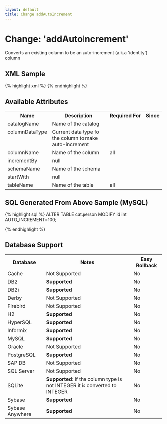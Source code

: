 ```yaml
---
layout: default
title: Change addAutoIncrement
---
```


<!-- ====================================================== -->
<!-- GENERATED BY ChangeDocGenerator DO NOT MODIFY MANUALLY -->
<!-- ====================================================== -->

# Change: 'addAutoIncrement'

Converts an existing column to be an auto-increment (a.k.a 'identity') column

## XML Sample ##

{% highlight xml %}
<addAutoIncrement catalogName="cat"
        columnDataType="int"
        columnName="id"
        incrementBy="1"
        schemaName="public"
        startWith="100"
        tableName="person"/>
{% endhighlight %}

## Available Attributes ##

<table>
<tr><th>Name</th><th>Description</th><th>Required&nbsp;For</th><th>Since</th></tr>
<tr><td style='vertical-align: top'>catalogName</td><td>Name of the catalog</td><td style='vertical-align: top'></td><td style='vertical-align: top'></td></tr>
<tr><td style='vertical-align: top'>columnDataType</td><td>Current data type fo the column to make auto-increment</td><td style='vertical-align: top'></td><td style='vertical-align: top'></td></tr>
<tr><td style='vertical-align: top'>columnName</td><td>Name of the column</td><td style='vertical-align: top'>all</td><td style='vertical-align: top'></td></tr>
<tr><td style='vertical-align: top'>incrementBy</td><td>null</td><td style='vertical-align: top'></td><td style='vertical-align: top'></td></tr>
<tr><td style='vertical-align: top'>schemaName</td><td>Name of the schema</td><td style='vertical-align: top'></td><td style='vertical-align: top'></td></tr>
<tr><td style='vertical-align: top'>startWith</td><td>null</td><td style='vertical-align: top'></td><td style='vertical-align: top'></td></tr>
<tr><td style='vertical-align: top'>tableName</td><td>Name of the table</td><td style='vertical-align: top'>all</td><td style='vertical-align: top'></td></tr>
</table>

## SQL Generated From Above Sample (MySQL)

{% highlight sql %}
ALTER TABLE cat.person MODIFY id int AUTO_INCREMENT=100;


{% endhighlight %}

## Database Support

<table style='border:1;'>
<tr><th>Database</th><th>Notes</th><th>Easy Rollback</th></tr>
<tr><td>Cache</td><td>Not Supported</td><td>No</td></tr>
<tr><td>DB2</td><td><b>Supported</b></td><td>No</td></tr>
<tr><td>DB2i</td><td><b>Supported</b></td><td>No</td></tr>
<tr><td>Derby</td><td>Not Supported</td><td>No</td></tr>
<tr><td>Firebird</td><td>Not Supported</td><td>No</td></tr>
<tr><td>H2</td><td><b>Supported</b></td><td>No</td></tr>
<tr><td>HyperSQL</td><td><b>Supported</b></td><td>No</td></tr>
<tr><td>Informix</td><td><b>Supported</b></td><td>No</td></tr>
<tr><td>MySQL</td><td><b>Supported</b></td><td>No</td></tr>
<tr><td>Oracle</td><td>Not Supported</td><td>No</td></tr>
<tr><td>PostgreSQL</td><td><b>Supported</b></td><td>No</td></tr>
<tr><td>SAP DB</td><td>Not Supported</td><td>No</td></tr>
<tr><td>SQL Server</td><td>Not Supported</td><td>No</td></tr>
<tr><td>SQLite</td><td><b>Supported</b>: If the column type is not INTEGER it is converted to INTEGER</td><td>No</td></tr>
<tr><td>Sybase</td><td><b>Supported</b></td><td>No</td></tr>
<tr><td>Sybase Anywhere</td><td><b>Supported</b></td><td>No</td></tr>
</table>
